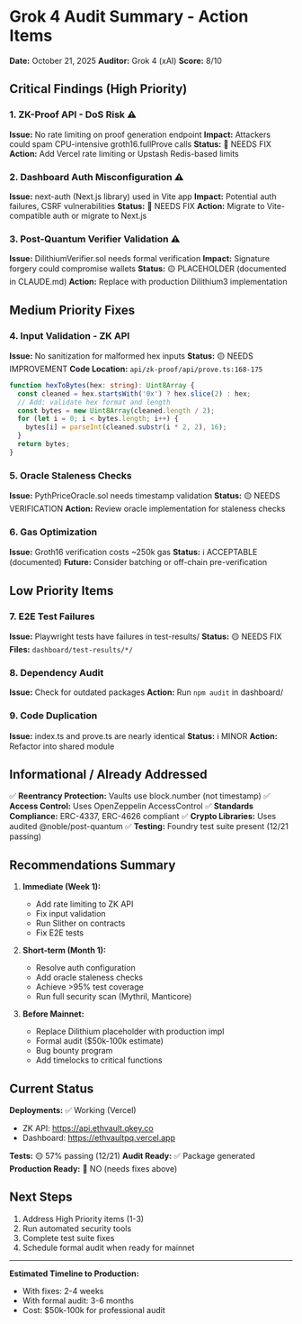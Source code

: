 # Grok 4 Audit Summary - Action Items

**Date:** October 21, 2025
**Auditor:** Grok 4 (xAI)
**Score:** 8/10

## Critical Findings (High Priority)

### 1. ZK-Proof API - DoS Risk ⚠️
**Issue:** No rate limiting on proof generation endpoint
**Impact:** Attackers could spam CPU-intensive groth16.fullProve calls
**Status:** 🔴 NEEDS FIX
**Action:** Add Vercel rate limiting or Upstash Redis-based limits

### 2. Dashboard Auth Misconfiguration ⚠️
**Issue:** next-auth (Next.js library) used in Vite app
**Impact:** Potential auth failures, CSRF vulnerabilities
**Status:** 🔴 NEEDS FIX
**Action:** Migrate to Vite-compatible auth or migrate to Next.js

### 3. Post-Quantum Verifier Validation ⚠️
**Issue:** DilithiumVerifier.sol needs formal verification
**Impact:** Signature forgery could compromise wallets
**Status:** 🟡 PLACEHOLDER (documented in CLAUDE.md)
**Action:** Replace with production Dilithium3 implementation

## Medium Priority Fixes

### 4. Input Validation - ZK API
**Issue:** No sanitization for malformed hex inputs
**Status:** 🟡 NEEDS IMPROVEMENT
**Code Location:** `api/zk-proof/api/prove.ts:168-175`
```typescript
function hexToBytes(hex: string): Uint8Array {
  const cleaned = hex.startsWith('0x') ? hex.slice(2) : hex;
  // Add: validate hex format and length
  const bytes = new Uint8Array(cleaned.length / 2);
  for (let i = 0; i < bytes.length; i++) {
    bytes[i] = parseInt(cleaned.substr(i * 2, 2), 16);
  }
  return bytes;
}
```

### 5. Oracle Staleness Checks
**Issue:** PythPriceOracle.sol needs timestamp validation
**Status:** 🟡 NEEDS VERIFICATION
**Action:** Review oracle implementation for staleness checks

### 6. Gas Optimization
**Issue:** Groth16 verification costs ~250k gas
**Status:** ℹ️ ACCEPTABLE (documented)
**Future:** Consider batching or off-chain pre-verification

## Low Priority Items

### 7. E2E Test Failures
**Issue:** Playwright tests have failures in test-results/
**Status:** 🟡 NEEDS FIX
**Files:** `dashboard/test-results/*/`

### 8. Dependency Audit
**Issue:** Check for outdated packages
**Action:** Run `npm audit` in dashboard/

### 9. Code Duplication
**Issue:** index.ts and prove.ts are nearly identical
**Status:** ℹ️ MINOR
**Action:** Refactor into shared module

## Informational / Already Addressed

✅ **Reentrancy Protection:** Vaults use block.number (not timestamp)
✅ **Access Control:** Uses OpenZeppelin AccessControl
✅ **Standards Compliance:** ERC-4337, ERC-4626 compliant
✅ **Crypto Libraries:** Uses audited @noble/post-quantum
✅ **Testing:** Foundry test suite present (12/21 passing)

## Recommendations Summary

1. **Immediate (Week 1):**
   - Add rate limiting to ZK API
   - Fix input validation
   - Run Slither on contracts
   - Fix E2E tests

2. **Short-term (Month 1):**
   - Resolve auth configuration
   - Add oracle staleness checks
   - Achieve >95% test coverage
   - Run full security scan (Mythril, Manticore)

3. **Before Mainnet:**
   - Replace Dilithium placeholder with production impl
   - Formal audit ($50k-100k estimate)
   - Bug bounty program
   - Add timelocks to critical functions

## Current Status

**Deployments:** ✅ Working (Vercel)
- ZK API: https://api.ethvault.qkey.co
- Dashboard: https://ethvaultpq.vercel.app

**Tests:** 🟡 57% passing (12/21)
**Audit Ready:** ✅ Package generated
**Production Ready:** 🔴 NO (needs fixes above)

## Next Steps

1. Address High Priority items (1-3)
2. Run automated security tools
3. Complete test suite fixes
4. Schedule formal audit when ready for mainnet

---

**Estimated Timeline to Production:**
- With fixes: 2-4 weeks
- With formal audit: 3-6 months
- Cost: $50k-100k for professional audit
